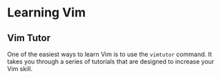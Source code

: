 # Learning Vim

## Vim Tutor

One of the easiest ways to learn Vim is to use the `vimtutor` command. 
It takes you through a series of tutorials that are designed to increase your 
Vim skill.

